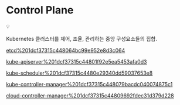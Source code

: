# Control Plane

<aside>
💡

Kubernetes 클러스터를 제어, 조율, 관리하는 중앙 구성요소들의 집합.

</aside>

[etcd%201dcf37315c448064bc99e952e8d3c064](etcd%201dcf37315c448064bc99e952e8d3c064)

[kube-apiserver%201dcf37315c44801f92e5ea5453afa0d3](kube-apiserver%201dcf37315c44801f92e5ea5453afa0d3)

[kube-scheduler%201dcf37315c4480e29340dd59037653e8](kube-scheduler%201dcf37315c4480e29340dd59037653e8)

[kube-controller-manager%201dcf37315c448079bacdc040074875c1](kube-controller-manager%201dcf37315c448079bacdc040074875c1)

[cloud-controller-manager%201dcf37315c44809692fdec31d379d228](cloud-controller-manager%201dcf37315c44809692fdec31d379d228)
